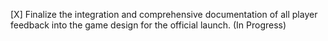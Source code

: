 [X] Finalize the integration and comprehensive documentation of all player feedback into the game design for the official launch. (In Progress)
